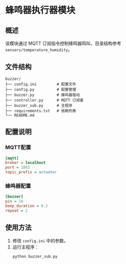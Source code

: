 # 蜂鸣器执行器模块

## 概述

该模块通过 MQTT 订阅指令控制蜂鸣器鸣叫，目录结构参考 `sensors/temperature_humidity`。

## 文件结构

```
buzzer/
├── config.ini         # 配置文件
├── config.py          # 配置管理
├── buzzer.py          # 蜂鸣器驱动
├── controller.py      # MQTT 订阅者
├── buzzer_sub.py      # 主程序
├── requirements.txt   # 依赖列表
└── README.md
```

## 配置说明

### MQTT配置
```ini
[mqtt]
broker = localhost
port = 1883
topic_prefix = actuator
```

### 蜂鸣器配置
```ini
[buzzer]
pin = 18
beep_duration = 0.2
repeat = 2
```

## 使用方法

1. 修改 `config.ini` 中的参数。
2. 运行主程序：
   ```bash
   python buzzer_sub.py
   ```
